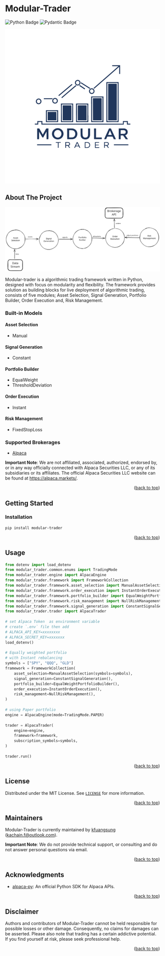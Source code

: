 <a id="readme-top"></a>

# Modular-Trader
![Python Badge](https://img.shields.io/badge/Python-3776AB?logo=python&logoColor=fff&style=for-the-badge)
![Pydantic Badge](https://img.shields.io/badge/Pydantic-E92063?logo=pydantic&logoColor=fff&style=for-the-badge)


<!-- ![logo](docs/source/modular-trader-logo.svg) -->
![logo](https://raw.githubusercontent.com/kfuangsung/modular-trader/refs/heads/main/docs/source/_static/modular-trader-logo.svg)



## About The Project
<!-- ![flow](docs/source/modular-trader-flow.svg) -->
![flow](https://raw.githubusercontent.com/kfuangsung/modular-trader/refs/heads/main/docs/source/_static/modular-trader-flow.svg)



Modular-trader is a algorithmic trading framework written in Python, designed with focus on modularity and flexibility. The framework provides solution as building blocks for live deployment of algorithmic trading, consists of five modules; Asset Selection, Signal Generation, Portfolio Builder, Order Execution and, Risk Management.

### Built-in Models 

#### Asset Selection 
- Manual

#### Signal Generation
- Constant

#### Portfolio Builder 
- EqualWeight
- ThresholdDeviation

#### Order Execution
- Instant

#### Risk Management
- FixedStopLoss

### Supported Brokerages

- [Alpaca](https://alpaca.markets/)

**Important Note**: We are not affiliated, associated, authorized, endorsed by, or in any way officially connected with Alpaca Securities LLC, or any of its subsidiaries or its affiliates. The official Alpaca Securities LLC website can be found at https://alpaca.markets/.

<p align="right">(<a href="#readme-top">back to top</a>)</p>


## Getting Started

### Installation
```bash
pip install modular-trader
```

<p align="right">(<a href="#readme-top">back to top</a>)</p>


## Usage 
```python
from dotenv import load_dotenv
from modular_trader.common.enums import TradingMode
from modular_trader.engine import AlpacaEngine
from modular_trader.framework import FrameworkCollection
from modular_trader.framework.asset_selection import ManualAssetSelection
from modular_trader.framework.order_execution import InstantOrderExecution
from modular_trader.framework.portfolio_builder import EqualWeightPortfolioBuilder
from modular_trader.framework.risk_management import NullRiskManagement
from modular_trader.framework.signal_generation import ConstantSignalGeneration
from modular_trader.trader import AlpacaTrader

# set Alpaca Token  as environment variable
# create `.env` file then add
# ALPACA_API_KEY=xxxxxxxx
# ALPACA_SECRET_KEY=xxxxxxx
load_dotenv()

# Equally weighted portfolio
# with Instant rebalancing
symbols = ["SPY", "QQQ", "GLD"]
framework = FrameworkCollection(
    asset_selection=ManualAssetSelection(symbols=symbols),
    signal_generation=ConstantSignalGeneration(),
    portfolio_builder=EqualWeightPortfolioBuilder(),
    order_execution=InstantOrderExecution(),
    risk_management=NullRiskManagement(),
)

# using Paper portfolio
engine = AlpacaEngine(mode=TradingMode.PAPER)

trader = AlpacaTrader(
    engine=engine,
    framework=framework,
    subscription_symbols=symbols,
)

trader.run()
```

<p align="right">(<a href="#readme-top">back to top</a>)</p>


## License 
Distributed under the MIT License. See [`LICENSE`](https://github.com/kfuangsung/modular-trader/blob/main/LICENSE) for more information.

<p align="right">(<a href="#readme-top">back to top</a>)</p>

## Maintainers

Modular-Trader is currently maintained by [kfuangsung](https://github.com/kfuangsung) (kachain.f@outlook.com).

**Important Note**: We do not provide technical support, or consulting and do not answer personal questions via email.

<p align="right">(<a href="#readme-top">back to top</a>)</p>

## Acknowledgments
- [alpaca-py](https://github.com/alpacahq/alpaca-py): An official Python SDK for Alpaca APIs.
<p align="right">(<a href="#readme-top">back to top</a>)</p>


## Disclaimer 
Authors and contributors of Modular-Trader cannot be held responsible for possible losses or other damage. Consequently, no claims for damages can be asserted. Please also note that trading has a certain addictive potential. If you find yourself at risk, please seek professional help.
<p align="right">(<a href="#readme-top">back to top</a>)</p>